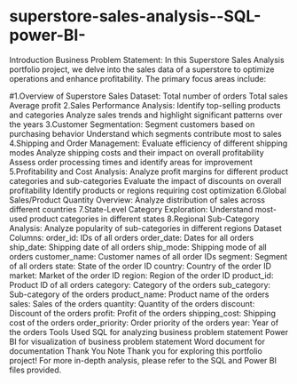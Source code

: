 # superstore-sales-analysis--SQL-power-BI-
Introduction
Business Problem Statement:
In this Superstore Sales Analysis portfolio project, we delve into the sales data of a superstore to optimize operations and enhance profitability. The primary focus areas include:

#1.Overview of Superstore Sales Dataset:
Total number of orders
Total sales
Average profit
2.Sales Performance Analysis:
Identify top-selling products and categories
Analyze sales trends and highlight significant patterns over the years
3.Customer Segmentation:
Segment customers based on purchasing behavior
Understand which segments contribute most to sales
4.Shipping and Order Management:
Evaluate efficiency of different shipping modes
Analyze shipping costs and their impact on overall profitability
Assess order processing times and identify areas for improvement
5.Profitability and Cost Analysis:
Analyze profit margins for different product categories and sub-categories
Evaluate the impact of discounts on overall profitability
Identify products or regions requiring cost optimization
6.Global Sales/Product Quantity Overview:
Analyze distribution of sales across different countries
7.State-Level Category Exploration:
Understand most-used product categories in different states
8.Regional Sub-Category Analysis:
Analyze popularity of sub-categories in different regions
Dataset Columns:
order_id: IDs of all orders
order_date: Dates for all orders
ship_date: Shipping date of all orders
ship_mode: Shipping mode of all orders
customer_name: Customer names of all order IDs
segment: Segment of all orders
state: State of the order ID
country: Country of the order ID
market: Market of the order ID
region: Region of the order ID
product_id: Product ID of all orders
category: Category of the orders
sub_category: Sub-category of the orders
product_name: Product name of the orders
sales: Sales of the orders
quantity: Quantity of the orders
discount: Discount of the orders
profit: Profit of the orders
shipping_cost: Shipping cost of the orders
order_priority: Order priority of the orders
year: Year of the orders
Tools Used
SQL for analyzing business problem statement
Power BI for visualization of business problem statement
Word document for documentation
Thank You Note
Thank you for exploring this portfolio project! For more in-depth analysis, please refer to the SQL and Power BI files provided.
